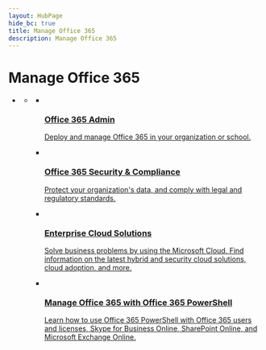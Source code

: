 ```yaml
--- 
layout: HubPage
hide_bc: true
title: Manage Office 365
description: Manage Office 365
---
```

<div id="main" class="v2">
    <div class="container">
        <h1>Manage Office 365</h1>
        <ul class="pivots">
            <li>
                <a href="#home"></a>
                <ul id="home">
                    <li>
                        <a href="#home-all"></a>
                        <ul id="home-all" class="cardsC">
                            <li>
                                <a href="https://support.office.com/office365admin">
                                    <div class="cardSize">
                                        <div class="cardPadding">
                                            <div class="card">
                                                <div class="cardImageOuter">
                                                    <div class="cardImage bgdAccent1"> 
                                                        <img src="https://docs.microsoft.com/media/hubs/office365/office_manage.svg" alt="" />
                                                    </div>
                                                </div>
                                                <div class="cardText">
                                                    <h3>Office 365 Admin</h3>
                                                    <p>Deploy and manage Office 365 in your organization or school.</p>
                                                </div>
                                            </div>
                                        </div>
                                    </div>
                                </a>
                            </li>
                            <li>
                                <a href="https://support.office.com/article/dcb83b2c-ac66-4ced-925d-50eb9698a0b2">
                                    <div class="cardSize">
                                        <div class="cardPadding">
                                            <div class="card">
                                                <div class="cardImageOuter">
                                                    <div class="cardImage bgdAccent1"> 
                                                        <img src="https://docs.microsoft.com/media/hubs/office365/office_365_security_compliance.svg" alt="" />
                                                    </div>
                                                </div>
                                                <div class="cardText">
                                                    <h3>Office 365 Security &amp; Compliance</h3>
                                                    <p>Protect your organization's data, and comply with legal and regulatory standards.</p>
                                                </div>
                                            </div>
                                        </div>
                                    </div>
                                </a>
                            </li>
                            <li>
                                <a href="/office365/enterprise/cloud-adoption-and-hybrid-solutions">
                                    <div class="cardSize">
                                        <div class="cardPadding">
                                            <div class="card">
                                                <div class="cardImageOuter">
                                                    <div class="cardImage bgdAccent1"> 
                                                        <img src="https://docs.microsoft.com/media/hubs/office365/enterprise_cloud_solutions.svg" alt="" />
                                                    </div>
                                                </div>
                                                <div class="cardText">
                                                    <h3>Enterprise Cloud Solutions</h3>
                                                    <p>Solve business problems by using the Microsoft Cloud. Find information on the latest hybrid and security cloud solutions, cloud adoption, and more.</p>
                                                </div>
                                            </div>
                                        </div>
                                    </div>
                                </a>
                            </li>
                            <li>
                                <a href="/office365/enterprise/powershell/manage-office-365-with-office-365-powershell">
                                    <div class="cardSize">
                                        <div class="cardPadding">
                                            <div class="card">
                                                <div class="cardImageOuter">
                                                    <div class="cardImage bgdAccent1"> 
                                                        <img src="https://docs.microsoft.com/media/hubs/office365/powershell_reference.svg" alt="" />
                                                    </div>
                                                </div>
                                                <div class="cardText">
                                                    <h3>Manage Office 365 with Office 365 PowerShell</h3>
                                                    <p>Learn how to use Office 365 PowerShell with Office 365 users and licenses, Skype for Business Online, SharePoint Online, and Microsoft Exchange Online.</p>
                                                </div>
                                            </div>
                                        </div>
                                    </div>
                                </a>
                            </li>                           
                        </ul>
                    </li>
                </ul>
            </li>
        </ul>
    </div>
</div>